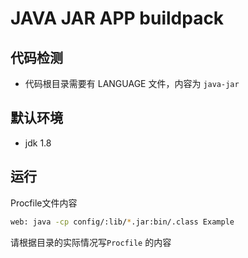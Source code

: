 # JAVA JAR APP buildpack

## 代码检测

- 代码根目录需要有 LANGUAGE 文件，内容为 `java-jar`

## 默认环境

- jdk 1.8

## 运行

Procfile文件内容

```bash
web: java -cp config/:lib/*.jar:bin/.class Example
```
请根据目录的实际情况写`Procfile` 的内容
